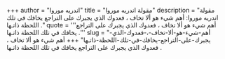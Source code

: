 +++
author = "اندريه موروا"
title = "مقولة اندريه موروا"
description = "مقولة اندريه موروا: أهم شيء هو ألا تخاف ، فعدوك الذي يجبرك على التراجع يخافك في تلك اللحظة ذاتـها ."
quote = '''أهم شيء هو ألا تخاف ، فعدوك الذي يجبرك على التراجع يخافك في تلك اللحظة ذاتـها .'''
slug = "أهم-شيء-هو-ألا-تخاف-،-فعدوك-الذي-يجبرك-على-التراجع-يخافك-في-تلك-اللحظة-ذاتـها"
+++
أهم شيء هو ألا تخاف ، فعدوك الذي يجبرك على التراجع يخافك في تلك اللحظة ذاتـها .
